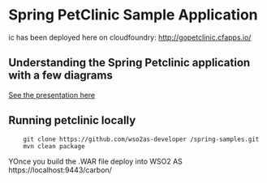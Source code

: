 # Spring PetClinic Sample Application

ic has been deployed here on cloudfoundry: http://gopetclinic.cfapps.io/


## Understanding the Spring Petclinic application with a few diagrams
<a href="https://speakerdeck.com/michaelisvy/spring-petclinic-sample-application">See the presentation here</a>

## Running petclinic locally
```
	git clone https://github.com/wso2as-developer /spring-samples.git
	mvn clean package
```

YOnce you build the .WAR file deploy into WSO2 AS https://localhost:9443/carbon/



